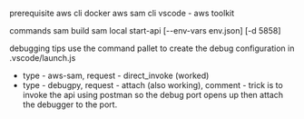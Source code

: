 prerequisite
aws cli
docker
aws sam cli
vscode - aws toolkit

commands
sam build
sam local start-api [--env-vars env.json] [-d 5858]


debugging tips
use the command pallet to create the debug configuration in .vscode/launch.js
  * type - aws-sam, request - direct_invoke (worked)
  * type - debugpy, request - attach (also working),  comment - trick is to invoke the api using postman so the debug port opens up then attach the debugger to the port.
